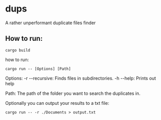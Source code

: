 # dups
A rather unperformant duplicate files finder

## How to run:
```
cargo build
```

how to run:
```
cargo run -- [Options] [Path]
```

Options:
  -r --recursive: Finds files in subdirectories.
  -h --help: Prints out help

Path:
  The path of the folder you want to search the duplicates in.
  
  

Optionally you can output your results to a txt file:
```
cargo run -- -r ./Documents > output.txt
```